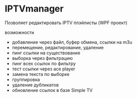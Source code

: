 # IPTVmanager

Позволяет редактировать IPTV плэйлисты (WPF проект)

возможности
- добавление через файл, буфер обмена, ссылки на m3u
- перемещение, редактирование, удаление
- пинг ссылки на существование
- выборка через фильтрацию
- пинг всех ссылок по фильтру
- тест ссылки через ace player
- замена текста по выборке
- группировка
- удаление дубликатов
- обновление ссылок в базе Simple TV
